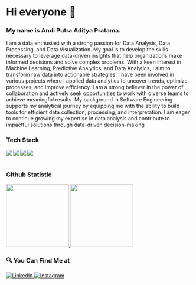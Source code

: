 # Hi everyone 👋 
### My name is **Andi Putra Aditya Pratama**.
I am a data enthusiast with a strong passion for Data Analysis, Data Processing, and Data Visualization. My goal is to develop the skills necessary to leverage data-driven insights that help organizations make informed decisions and solve complex problems. With a keen interest in Machine Learning, Predictive Analytics, and Data Analytics, I aim to transform raw data into actionable strategies. I have been involved in various projects where I applied data analytics to uncover trends, optimize processes, and improve efficiency. I am a strong believer in the power of collaboration and actively seek opportunities to work with diverse teams to achieve meaningful results. My background in Software Engineering supports my analytical journey by equipping me with the ability to build tools for efficient data collection, processing, and interpretation. I am eager to continue growing my expertise in data analysis and contribute to impactful solutions through data-driven decision-making

### Tech Stack
  <img align="left" src="https://img.shields.io/badge/git-%23F05033.svg?logo=git&logoColor=white"/>
  <img align="left" src="https://img.shields.io/badge/Android-3DDC84?logo=android&logoColor=white" />
  <img align="left" src="https://img.shields.io/badge/java-%23ED8B00.svg?logo=java&logoColor=white"/>
  <img align="left" src="https://img.shields.io/badge/kotlin-%230095D5.svg?logo=kotlin&logoColor=white"/>
  <br><br>

### Github Statistic
<p align="left">
<a href="https://github.com/andiaditya162">
<img height="170em" src="https://github-readme-stats-eight-theta.vercel.app/api/top-langs/?username=andiaditya162&layout=compact&langs_count=8&theme=buefy"/>
<img height="170em" src="https://github-readme-stats-eight-theta.vercel.app/api?username=andiaditya162&show_icons=true&theme=buefy&include_all_commits=true&count_private=true"/>
</a>
</p>

### 🔍 You Can Find Me at 
<p> 
  <a href="https://www.linkedin.com/in/andi-putra-aditya-pratama/" target="_blank">
    <img alt="LinkedIn" src="https://img.shields.io/badge/linkedin-%230077B5.svg?&style=for-the-badge&logo=linkedin&logoColor=white" />
  </a> 
  <a href="https://www.instagram.com/ditya.aditya16/" target="_blank">
    <img alt="Instagram" src="https://img.shields.io/badge/instagram-%23E4405F.svg?&style=for-the-badge&logo=instagram&logoColor=white" />
  </a> 
</p>

